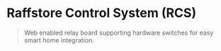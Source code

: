# Raffstore Control System (RCS)
> Web enabled relay board supporting hardware switches for easy smart home integration.
